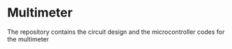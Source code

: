 # Multimeter
The repository contains the circuit design and the microcontroller codes for the multimeter
